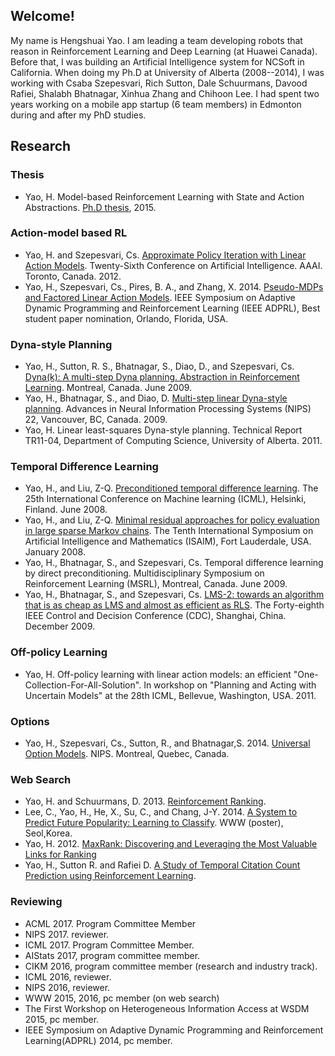 ## Welcome!

My name is Hengshuai Yao. I am leading a team developing robots that reason in Reinforcement Learning and Deep Learning (at Huawei Canada). Before that, I was building an Artificial Intelligence system for NCSoft in California. When doing my Ph.D at University of Alberta (2008--2014), I was working with Csaba Szepesvari, Rich Sutton, Dale Schuurmans, Davood Rafiei, Shalabh Bhatnagar, Xinhua Zhang and Chihoon Lee. I had spent two years working on a mobile app startup (6 team members) in Edmonton during and after my PhD studies.  

## Research

### Thesis
- Yao, H. Model-based Reinforcement Learning with State and Action Abstractions. [Ph.D thesis](papers/yao_hengshuai_PhD.pdf), 2015. 

### Action-model based RL
- Yao, H. and Szepesvari, Cs. [Approximate Policy Iteration with Linear Action Models](papers/lamapi.pdf). Twenty-Sixth Conference on Artificial Intelligence. AAAI. Toronto, Canada. 2012. 
- Yao, H., Szepesvari, Cs., Pires, B. A., and Zhang, X. 2014. [Pseudo-MDPs and Factored Linear Action Models](papers/pmdp.pdf). IEEE Symposium on Adaptive Dynamic Programming and Reinforcement Learning (IEEE ADPRL), Best student paper nomination, Orlando, Florida, USA. 

### Dyna-style Planning
- Yao, H., Sutton, R. S., Bhatnagar, S., Diao, D., and Szepesvari, Cs. [Dyna(k): A multi-step Dyna planning. Abstraction in Reinforcement Learning](papers/dynak.pdf). Montreal, Canada. June 2009. 
- Yao, H., Bhatnagar, S., and Diao, D. [Multi-step linear Dyna-style planning](papers/multi-step-dyna.pdf). Advances in Neural Information Processing Systems (NIPS) 22, Vancouver, BC, Canada. 2009.
- Yao, H. Linear least-squares Dyna-style planning. Technical Report TR11-04, Department of Computing Science, University of Alberta. 2011.

### Temporal Difference Learning
- Yao, H., and Liu, Z-Q. [Preconditioned temporal difference learning](papers/ptd.pdf). The 25th International Conference on Machine learning (ICML), Helsinki, Finland. June 2008. 
- Yao, H., and Liu, Z-Q. [Minimal residual approaches for policy evaluation in large sparse Markov chains](papers/mr.pdf). The Tenth International Symposium on Artificial Intelligence and Mathematics (ISAIM), Fort Lauderdale, USA. January 2008. 
- Yao, H., Bhatnagar, S., and Szepesvari, Cs. Temporal difference learning by direct preconditioning. Multidisciplinary Symposium on Reinforcement Learning (MSRL), Montreal, Canada. June 2009. 
- Yao, H., Bhatnagar, S., and Szepesvari, Cs. [LMS-2: towards an algorithm that is as cheap as LMS and almost as efficient as RLS](papers/lms2.pdf). The Forty-eighth IEEE Control and Decision Conference (CDC), Shanghai, China. December 2009.

### Off-policy Learning
- Yao, H. Off-policy learning with linear action models: an efficient "One-Collection-For-All-Solution". In workshop on "Planning and Acting with Uncertain Models" at the 28th ICML, Bellevue, Washington, USA. 2011. 

### Options
- Yao, H., Szepesvari, Cs., Sutton, R., and Bhatnagar,S. 2014. [Universal Option Models](papers/uom.pdf). NIPS. Montreal, Quebec, Canada. 

### Web Search
- Yao, H. and Schuurmans, D. 2013. [Reinforcement Ranking](papers/rr.pdf). 
- Lee, C., Yao, H., He, X., Su, C., and Chang, J-Y. 2014. [A System to Predict Future Popularity: Learning to Classify](papers/trending.pdf). WWW (poster), Seol,Korea. 
- Yao, H. 2012. [MaxRank: Discovering and Leveraging the Most Valuable Links for Ranking](papers/maxrank.pdf)
- Yao, H., Sutton R. and Rafiei D. [A Study of Temporal Citation Count Prediction using Reinforcement Learning](papers/citation.pdf). 

### Reviewing
- ACML 2017. Program Committee Member
- NIPS 2017. reviewer.
- ICML 2017. Program Committee Member.
- AIStats 2017, program committee member.
- CIKM 2016, program committee member (research and industry track).
- ICML 2016, reviewer. 
- NIPS 2016, reviewer.
- WWW 2015, 2016, pc member (on web search)
- The First Workshop on Heterogeneous Information Access at WSDM 2015, pc member.
- IEEE Symposium on Adaptive Dynamic Programming and Reinforcement Learning(ADPRL) 2014, pc member.

